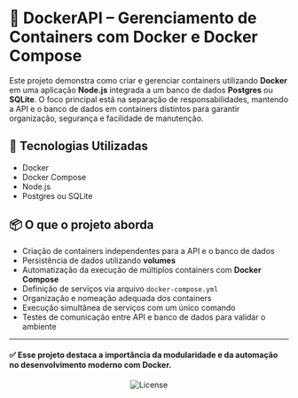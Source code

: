 # 🐳 DockerAPI – Gerenciamento de Containers com Docker e Docker Compose

Este projeto demonstra como criar e gerenciar containers utilizando **Docker** em uma aplicação **Node.js** integrada a um banco de dados **Postgres** ou **SQLite**. O foco principal está na separação de responsabilidades, mantendo a API e o banco de dados em containers distintos para garantir organização, segurança e facilidade de manutenção.

## 🚀 Tecnologias Utilizadas

- Docker
- Docker Compose
- Node.js
- Postgres ou SQLite

## 📦 O que o projeto aborda

- Criação de containers independentes para a API e o banco de dados
- Persistência de dados utilizando **volumes**
- Automatização da execução de múltiplos containers com **Docker Compose**
- Definição de serviços via arquivo `docker-compose.yml`
- Organização e nomeação adequada dos containers
- Execução simultânea de serviços com um único comando
- Testes de comunicação entre API e banco de dados para validar o ambiente

---
#### ✅ Esse projeto destaca a importância da modularidade e da automação no desenvolvimento moderno com Docker.

<p align="center">
  <img alt="License" src="">
</p>

